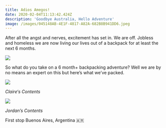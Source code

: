 ```yaml
---
title: Adios Amegos!
date: 2020-02-04T11:13:42.424Z
description: 'Goodbye Australia, Hello Adventure'
image: /images/045148AB-4E1F-4817-A82A-682B8B941DD6.jpeg
---
```

After all the angst and nerves, excitement has set in. We are off. Jobless and homeless we are now living our lives out of a backpack for at least the next 6 months.

![](/images/E67DCB99-AB75-4375-A711-BD8CBC77B0BB.jpeg)

So what do you take on a 6 month+ backpacking adventure? Well we are by no means an expert on this but here’s what we’ve packed. 

![](/images/6349B8B1-9566-4FD8-9E7B-464BE80CCBE4.jpeg)

*Claire‘s Contents*

![](/images/73996BD4-0090-4F87-B5A1-0DCEF70244CC.jpeg)

*Jordan’s Contents*

First stop Buenos Aires, Argentina 🇦🇷
